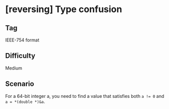 # [reversing] Type confusion

## Tag

IEEE-754 format

## Difficulty

Medium

## Scenario

For a 64-bit integer a, you need to find a value that satisfies both `a != 0` and `a = *(double *)&a`.